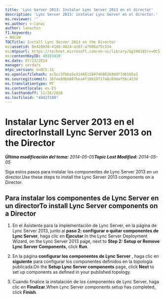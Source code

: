 ```yaml
---
title: 'Lync Server 2013: Instalar Lync Server 2013 en el director'
description: 'Lync Server 2013: instalar Lync Server en el director.'
ms.reviewer: ''
ms.author: v-lanac
author: lanachin
f1.keywords:
- NOCSH
TOCTitle: Install Lync Server 2013 on the Director
ms:assetid: 0e42803d-4160-4824-a107-a7086a75c534
ms:mtpsurl: https://technet.microsoft.com/en-us/library/Gg398183(v=OCS.15)
ms:contentKeyID: 48183410
ms.date: 07/23/2014
manager: serdars
mtps_version: v=OCS.15
ms.openlocfilehash: ec5cc3fbba5c41445158474686269ddf7d6165a2
ms.sourcegitcommit: 36fee89bb887bea4f18b19f17a8c69daf5bc423d
ms.translationtype: MT
ms.contentlocale: es-ES
ms.lasthandoff: 11/26/2020
ms.locfileid: "49427190"
---
```

# <a name="install-lync-server-2013-on-the-director"></a><span data-ttu-id="8161c-103">Instalar Lync Server 2013 en el director</span><span class="sxs-lookup"><span data-stu-id="8161c-103">Install Lync Server 2013 on the Director</span></span>

<div data-xmlns="http://www.w3.org/1999/xhtml">

<div class="topic" data-xmlns="http://www.w3.org/1999/xhtml" data-msxsl="urn:schemas-microsoft-com:xslt" data-cs="https://msdn.microsoft.com/">

<div data-asp="https://msdn2.microsoft.com/asp">



</div>

<div id="mainSection">

<div id="mainBody"><span data-ttu-id="8161c-104">

<span> </span></span><span class="sxs-lookup"><span data-stu-id="8161c-104">

<span> </span></span></span>

<span data-ttu-id="8161c-105">_**Última modificación del tema:** 2014-05-05_</span><span class="sxs-lookup"><span data-stu-id="8161c-105">_**Topic Last Modified:** 2014-05-05_</span></span>

<span data-ttu-id="8161c-106">Siga estos pasos para instalar los componentes de Lync Server 2013 en un director.</span><span class="sxs-lookup"><span data-stu-id="8161c-106">Use these steps to install the Lync Server 2013 components on a Director.</span></span>

<div>

## <a name="to-install-lync-server-components-on-a-director"></a><span data-ttu-id="8161c-107">Para instalar los componentes de Lync Server en un director</span><span class="sxs-lookup"><span data-stu-id="8161c-107">To install Lync Server components on a Director</span></span>

1.  <span data-ttu-id="8161c-108">En el Asistente para la implementación de Lync Server, en la página de Lync Server 2013, junto al **paso 2: configurar o quitar componentes de Lync Server**, haga clic en **Ejecutar**.</span><span class="sxs-lookup"><span data-stu-id="8161c-108">In the Lync Server Deployment Wizard, on the Lync Server 2013 page, next to **Step 2: Setup or Remove Lync Server Components**, click **Run**.</span></span>

2.  <span data-ttu-id="8161c-109">En la página **configurar los componentes de Lync Server** , haga clic en **siguiente** para configurar los componentes definidos en la topología publicada.</span><span class="sxs-lookup"><span data-stu-id="8161c-109">On the **Setup Lync Server components** page, click **Next** to set up components as defined in your published topology.</span></span>

3.  <span data-ttu-id="8161c-110">Cuando finalice la instalación de los componentes de Lync Server, haga clic en **Finalizar**.</span><span class="sxs-lookup"><span data-stu-id="8161c-110">When Lync Server components setup has completed, click **Finish**.</span></span>

<span data-ttu-id="8161c-111"></div>

</div>

<span> </span>

</div>

</div>

</span><span class="sxs-lookup"><span data-stu-id="8161c-111"></div>

</div>

<span> </span>

</div>

</div>

</span></span></div>

